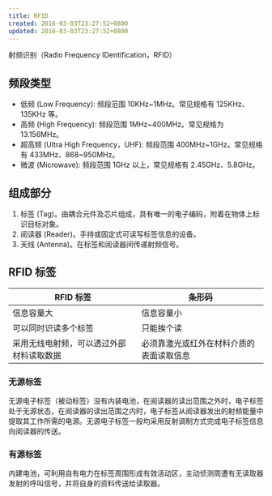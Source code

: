 ```yaml
---
title: RFID
created: 2016-03-03T23:27:52+0800
updated: 2016-03-03T23:27:52+0800
---
```



射频识别（Radio Frequency IDentification，RFID）

## 频段类型

- 低频 (Low Frequency): 频段范围 10KHz~1MHz。常见规格有 125KHz、135KHz 等。
- 高频 (High Frequency): 频段范围 1MHz~400MHz。常见规格为 13.156MHz。
- 超高频 (Ultra High Frequency，UHF): 频段范围 400MHz~1GHz。常见规格有 433MHz、868~950MHz。
- 微波 (Microwave): 频段范围 1GHz 以上，常见规格有 2.45GHz、5.8GHz。

## 组成部分

1. 标签 (Tag)。由耦合元件及芯片组成，具有唯一的电子编码，附着在物体上标识目标对象。
2. 阅读器 (Reader)。手持或固定式可读写标签信息的设备。
3. 天线 (Antenna)。在标签和阅读器间传递射频信号。

## RFID 标签

| RFID 标签                                | 条形码                                   |
|------------------------------------------|------------------------------------------|
| 信息容量大                               | 信息容量小                               |
| 可以同时识读多个标签                     | 只能挨个读                               |
| 采用无线电射频，可以透过外部材料读取数据 | 必须靠激光或红外在材料介质的表面读取信息 |

### 无源标签

无源电子标签（被动标签）没有内装电池，在阅读器的读出范围之外时，电子标签处于无源状态，在阅读器的读出范围之内时，电子标签从阅读器发出的射频能量中提取其工作所需的电源。无源电子标签一般均采用反射调制方式完成电子标签信息向阅读器的传送。

### 有源标签

内建电池，可利用自有电力在标签周围形成有效活动区，主动侦测周遭有无读取器发射的呼叫信号，并将自身的资料传送给读取器。
